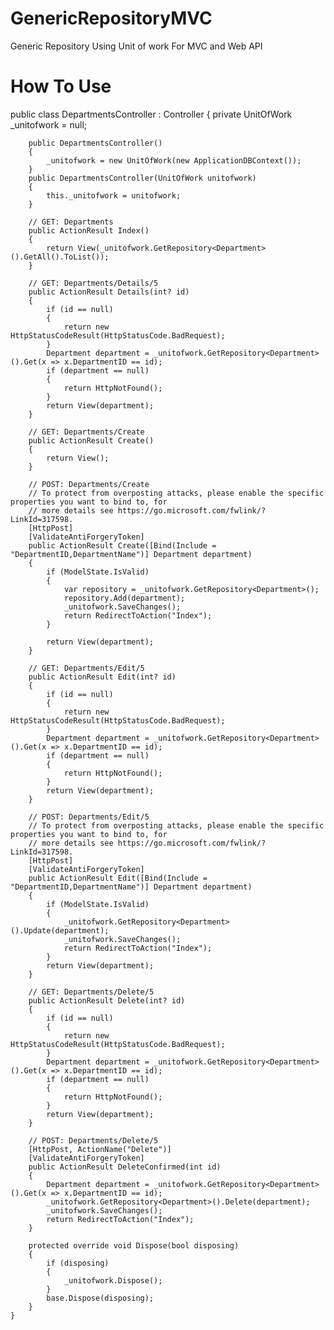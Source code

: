 # GenericRepositoryMVC
Generic Repository Using Unit of work For MVC and Web API

# How To Use

public class DepartmentsController : Controller
    {
        private UnitOfWork _unitofwork = null;

        public DepartmentsController()
        {
            _unitofwork = new UnitOfWork(new ApplicationDBContext());
        }
        public DepartmentsController(UnitOfWork unitofwork)
        {
            this._unitofwork = unitofwork;
        }

        // GET: Departments
        public ActionResult Index()
        {
            return View(_unitofwork.GetRepository<Department>().GetAll().ToList());
        }
        
        // GET: Departments/Details/5
        public ActionResult Details(int? id)
        {
            if (id == null)
            {
                return new HttpStatusCodeResult(HttpStatusCode.BadRequest);
            }
            Department department = _unitofwork.GetRepository<Department>().Get(x => x.DepartmentID == id);
            if (department == null)
            {
                return HttpNotFound();
            }
            return View(department);
        }

        // GET: Departments/Create
        public ActionResult Create()
        {
            return View();
        }

        // POST: Departments/Create
        // To protect from overposting attacks, please enable the specific properties you want to bind to, for 
        // more details see https://go.microsoft.com/fwlink/?LinkId=317598.
        [HttpPost]
        [ValidateAntiForgeryToken]
        public ActionResult Create([Bind(Include = "DepartmentID,DepartmentName")] Department department)
        {
            if (ModelState.IsValid)
            {
                var repository = _unitofwork.GetRepository<Department>();
                repository.Add(department);
                _unitofwork.SaveChanges();
                return RedirectToAction("Index");
            }

            return View(department);
        }

        // GET: Departments/Edit/5
        public ActionResult Edit(int? id)
        {
            if (id == null)
            {
                return new HttpStatusCodeResult(HttpStatusCode.BadRequest);
            }
            Department department = _unitofwork.GetRepository<Department>().Get(x => x.DepartmentID == id);
            if (department == null)
            {
                return HttpNotFound();
            }
            return View(department);
        }

        // POST: Departments/Edit/5
        // To protect from overposting attacks, please enable the specific properties you want to bind to, for 
        // more details see https://go.microsoft.com/fwlink/?LinkId=317598.
        [HttpPost]
        [ValidateAntiForgeryToken]
        public ActionResult Edit([Bind(Include = "DepartmentID,DepartmentName")] Department department)
        {
            if (ModelState.IsValid)
            {
                _unitofwork.GetRepository<Department>().Update(department);
                _unitofwork.SaveChanges();
                return RedirectToAction("Index");
            }
            return View(department);
        }

        // GET: Departments/Delete/5
        public ActionResult Delete(int? id)
        {
            if (id == null)
            {
                return new HttpStatusCodeResult(HttpStatusCode.BadRequest);
            }
            Department department = _unitofwork.GetRepository<Department>().Get(x => x.DepartmentID == id);
            if (department == null)
            {
                return HttpNotFound();
            }
            return View(department);
        }

        // POST: Departments/Delete/5
        [HttpPost, ActionName("Delete")]
        [ValidateAntiForgeryToken]
        public ActionResult DeleteConfirmed(int id)
        {           
            Department department = _unitofwork.GetRepository<Department>().Get(x => x.DepartmentID == id);
            _unitofwork.GetRepository<Department>().Delete(department);
            _unitofwork.SaveChanges();
            return RedirectToAction("Index");
        }

        protected override void Dispose(bool disposing)
        {
            if (disposing)
            {
                _unitofwork.Dispose();
            }
            base.Dispose(disposing);
        }
    }
